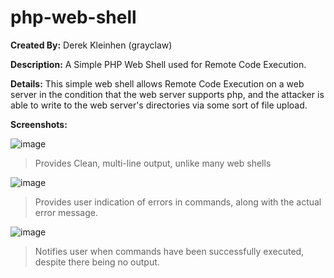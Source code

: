# php-web-shell
**Created By:** Derek Kleinhen (grayclaw)

**Description:** A Simple PHP Web Shell used for Remote Code Execution.

**Details:** This simple web shell allows Remote Code Execution on a web server
in the condition that the web server supports php, and the attacker is able to 
write to the web server's directories via some sort of file upload. 

**Screenshots:**

![image](https://user-images.githubusercontent.com/42949132/45002842-5bd7c000-afa9-11e8-89d3-9dc772f9dc87.png)
>Provides Clean, multi-line output, unlike many web shells


![image](https://user-images.githubusercontent.com/42949132/45002845-67c38200-afa9-11e8-9bb7-e1b9c5bc8863.png)
>Provides user indication of errors in commands, along with the actual error message.


![image](https://user-images.githubusercontent.com/42949132/45002901-0b149700-afaa-11e8-8fec-b6237832a7f3.png)
>Notifies user when commands have been successfully executed, despite there being no output.
